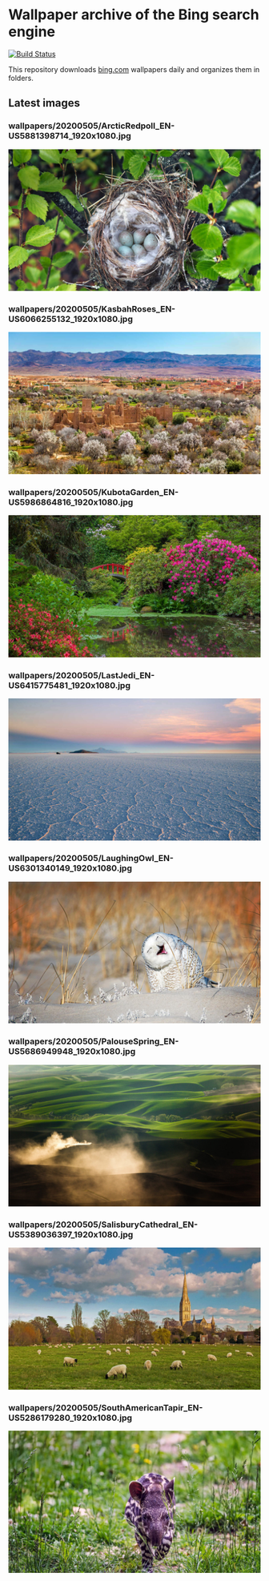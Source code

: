 # Wallpaper archive of the Bing search engine

[![Build Status](https://travis-ci.org/kijart/bing-daily-images-dl.svg?branch=wallpapers)](https://travis-ci.org/kijart/bing-daily-images-dl)

This repository downloads [bing.com](https://www.bing.com) wallpapers daily and organizes them in folders.

## Latest images

<!-- Wallpapers -->

### wallpapers/20200505/ArcticRedpoll_EN-US5881398714_1920x1080.jpg

![wallpapers/20200505/ArcticRedpoll_EN-US5881398714_1920x1080.jpg](wallpapers/20200505/ArcticRedpoll_EN-US5881398714_1920x1080.jpg)

### wallpapers/20200505/KasbahRoses_EN-US6066255132_1920x1080.jpg

![wallpapers/20200505/KasbahRoses_EN-US6066255132_1920x1080.jpg](wallpapers/20200505/KasbahRoses_EN-US6066255132_1920x1080.jpg)

### wallpapers/20200505/KubotaGarden_EN-US5986864816_1920x1080.jpg

![wallpapers/20200505/KubotaGarden_EN-US5986864816_1920x1080.jpg](wallpapers/20200505/KubotaGarden_EN-US5986864816_1920x1080.jpg)

### wallpapers/20200505/LastJedi_EN-US6415775481_1920x1080.jpg

![wallpapers/20200505/LastJedi_EN-US6415775481_1920x1080.jpg](wallpapers/20200505/LastJedi_EN-US6415775481_1920x1080.jpg)

### wallpapers/20200505/LaughingOwl_EN-US6301340149_1920x1080.jpg

![wallpapers/20200505/LaughingOwl_EN-US6301340149_1920x1080.jpg](wallpapers/20200505/LaughingOwl_EN-US6301340149_1920x1080.jpg)

### wallpapers/20200505/PalouseSpring_EN-US5686949948_1920x1080.jpg

![wallpapers/20200505/PalouseSpring_EN-US5686949948_1920x1080.jpg](wallpapers/20200505/PalouseSpring_EN-US5686949948_1920x1080.jpg)

### wallpapers/20200505/SalisburyCathedral_EN-US5389036397_1920x1080.jpg

![wallpapers/20200505/SalisburyCathedral_EN-US5389036397_1920x1080.jpg](wallpapers/20200505/SalisburyCathedral_EN-US5389036397_1920x1080.jpg)

### wallpapers/20200505/SouthAmericanTapir_EN-US5286179280_1920x1080.jpg

![wallpapers/20200505/SouthAmericanTapir_EN-US5286179280_1920x1080.jpg](wallpapers/20200505/SouthAmericanTapir_EN-US5286179280_1920x1080.jpg)

